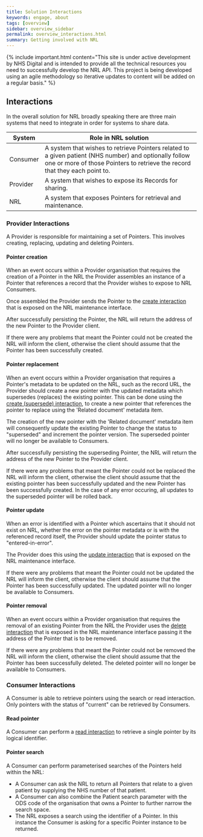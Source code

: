 ```yaml
---
title: Solution Interactions
keywords: engage, about
tags: [overview]
sidebar: overview_sidebar
permalink: overview_interactions.html
summary: Getting involved with NRL
---
```


{% include important.html content="This site is under active development by NHS Digital and is intended to provide all the technical resources you need to successfully develop the NRL API. This project is being developed using an agile methodology so iterative updates to content will be added on a regular basis." %}


## Interactions ##

In the overall solution for NRL broadly speaking there are three main systems that need to integrate in order for systems to share data.


| System | Role in NRL solution | 
|-----------|----------------|
|Consumer|A system that wishes to retrieve Pointers related to a given patient (NHS number) and optionally follow one or more of those Pointers to retrieve the record that they each point to.|
|Provider|A system that wishes to expose its Records for sharing.|
|NRL|A system that exposes Pointers for retrieval and maintenance.|


### Provider Interactions ###

A Provider is responsible for maintaining a set of Pointers. This involves creating, replacing, updating and deleting Pointers.

#### Pointer creation ####

When an event occurs within a Provider organisation that requires the creation of a Pointer in the NRL the Provider assembles an instance of a Pointer that references a record that the Provider wishes to expose to NRL Consumers. 

Once assembled the Provider sends the Pointer to the [create interaction](api_interaction_create.html) that is exposed on the NRL maintenance interface. 

After successfully persisting the Pointer, the NRL will return the address of the new Pointer to the Provider client.

If there were any problems that meant the Pointer could not be created the NRL will inform the client, otherwise the client should assume that the Pointer has been successfully created.

#### Pointer replacement ####

When an event occurs within a Provider organisation that requires a Pointer's metadata to be updated on the NRL, such as the record URL, the Provider should create a new pointer with the updated metadata which supersedes (replaces) the existing pointer. This can be done using the [create (supersede) interaction](api_interaction_supersede.html), to create a new pointer that references the pointer to replace using the 'Related document' metadata item. 

The creation of the new pointer with the 'Related document' metadata item will consequently update the existing Pointer to change the status to "superseded" and increment the pointer version. The superseded pointer will no longer be available to Consumers. 

After successfully persisting the superseding Pointer, the NRL will return the address of the new Pointer to the Provider client.

If there were any problems that meant the Pointer could not be replaced the NRL will inform the client, otherwise the client should assume that the existing pointer has been successfully updated and the new Pointer has been successfully created. In the case of any error occuring, all updates to the superseded pointer will be rolled back. 

#### Pointer update ####

When an error is identified with a Pointer which ascertains that it should not exist on NRL, whether the error on the pointer metadata or is with the referenced record itself, the Provider should update the pointer status to "entered-in-error". 

The Provider does this using the [update interaction](api_interaction_update.html) that is exposed on the NRL maintenance interface.

If there were any problems that meant the Pointer could not be updated the NRL will inform the client, otherwise the client should assume that the Pointer has been successfully updated. The updated pointer will no longer be available to Consumers. 

#### Pointer removal ####

When an event occurs within a Provider organisation that requires the removal of an existing Pointer from the NRL the Provider uses the [delete interaction](api_interaction_delete.html) that is exposed in the NRL maintenance interface passing it the address of the Pointer that is to be removed.

If there were any problems that meant the Pointer could not be removed the NRL will inform the client, otherwise the client should assume that the Pointer has been successfully deleted. The deleted pointer will no longer be available to Consumers. 

### Consumer Interactions ###

A Consumer is able to retrieve pointers using the search or read interaction. Only pointers with the status of "current" can be retrieved by Consumers. 

#### Read pointer ####

A Consumer can perform a [read interaction](api_interaction_read.html) to retrieve a single pointer by its logical identifier. 

#### Pointer search ####

A Consumer can perform parameterised searches of the Pointers held within the NRL:

- A Consumer can ask the NRL to return all Pointers that relate to a given patient by supplying the NHS number of that patient. 
- A Consumer can also combine the Patient search parameter with the ODS code of the organisation that owns a Pointer to further narrow the search space. 
- The NRL exposes a search using the identifier of a Pointer. In this instance the Consumer is asking for a specific Pointer instance to be returned.

